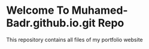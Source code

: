 # Welcome To Muhamed-Badr.github.io.git Repo
This repository contains all files of my portfolio website
